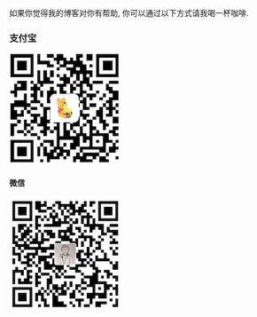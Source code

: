 如果你觉得我的博客对你有帮助, 你可以通过以下方式请我喝一杯咖啡.

### 支付宝

![wechat](../coffee/alipay.jpg)

#### 微信

![wechat](../coffee/wechat.jpg)